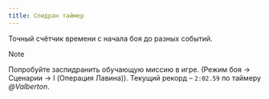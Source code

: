 ```yaml
---
title: Спидран таймер
---
```


Точный счётчик времени с начала боя до разных событий.

> [!NOTE]
> Попробуйте заспидранить обучающую миссию в игре. (Режим боя -> Сценарии -> I (Операция Лавина)). 
> Текущий рекорд – `2:02.59` по таймеру _@Valberton_.